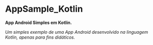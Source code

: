 # AppSample_Kotlin
**App Android Simples em Kotlin.**

*Um simples exemplo de uma App Android desenvolvido na linguagem Kotlin, apenas para fins didáticos.*
